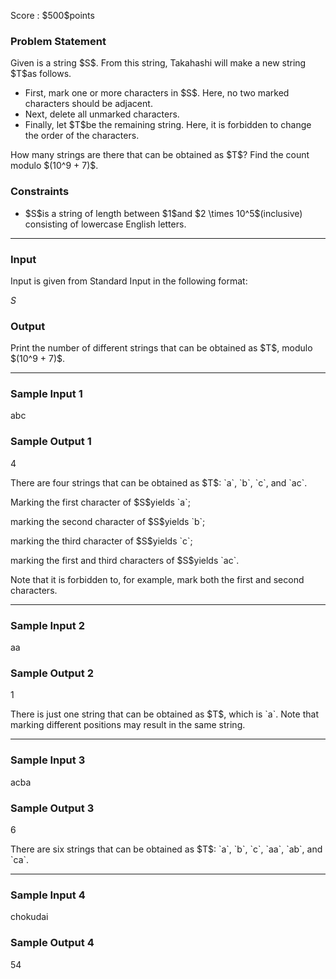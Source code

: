 
<div>

<span>

<span>

<p>
Score : $500$points
</p>

<div>

<section>

### **Problem Statement**

<p>
Given is a string $S$. From this string, Takahashi will make a new string $T$as follows.
</p>

<ul>

<li>
First, mark one or more characters in $S$. Here, no two marked characters should be adjacent.
</li>

<li>
Next, delete all unmarked characters.
</li>

<li>
Finally, let $T$be the remaining string. Here, it is forbidden to change the order of the characters.
</li>

</ul>

<p>
How many strings are there that can be obtained as $T$? Find the count modulo $(10^9 + 7)$.
</p>

</section>

</div>

<div>

<section>

### **Constraints**

<ul>

<li>
$S$is a string of length between $1$and $2 \times 10^5$(inclusive) consisting of lowercase English letters.
</li>

</ul>

</section>

</div>

---

<div>

<div>

<section>

### **Input**

<p>
Input is given from Standard Input in the following format:
</p>

<div>

$S$
</div>

</section>

</div>

<div>

<section>

### **Output**

<p>
Print the number of different strings that can be obtained as $T$, modulo $(10^9 + 7)$.
</p>

</section>

</div>

</div>

---

<div>

<section>

### **Sample Input 1**

<div>

abc

</div>

</section>

</div>

<div>

<section>

### **Sample Output 1**

<div>

4

</div>

<p>
There are four strings that can be obtained as $T$: `a`, `b`, `c`, and `ac`.
</p>

<p>
Marking the first character of $S$yields `a`;
</p>

<p>
marking the second character of $S$yields `b`;
</p>

<p>
marking the third character of $S$yields `c`;
</p>

<p>
marking the first and third characters of $S$yields `ac`.
</p>

<p>
Note that it is forbidden to, for example, mark both the first and second characters.
</p>

</section>

</div>

---

<div>

<section>

### **Sample Input 2**

<div>

aa

</div>

</section>

</div>

<div>

<section>

### **Sample Output 2**

<div>

1

</div>

<p>
There is just one string that can be obtained as $T$, which is `a`.
Note that marking different positions may result in the same string.
</p>

</section>

</div>

---

<div>

<section>

### **Sample Input 3**

<div>

acba

</div>

</section>

</div>

<div>

<section>

### **Sample Output 3**

<div>

6

</div>

<p>
There are six strings that can be obtained as $T$: `a`, `b`, `c`, `aa`, `ab`, and `ca`.
</p>

</section>

</div>

---

<div>

<section>

### **Sample Input 4**

<div>

chokudai

</div>

</section>

</div>

<div>

<section>

### **Sample Output 4**

<div>

54

</div>

</section>

</div>

</span>

</span>

</div>
